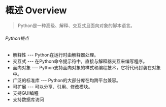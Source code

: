 # 概述 Overview
>Python是一种高级、解释、交互式且面向对象的脚本语言。

###### Python特点
* 解释性 --- Python在运行时由解释器处理。
* 交互式 --- 在Python命令提示符中，直接与解释器交互来编写程序。
* 面向对象 --- Python支持面向对象的样式和编程技术，它将代码封装在对象中。
* 广泛的标准库 --- Python的大部分库在均跨平台兼容。
* 可扩展 --- 可以分享、引用、修改模块。
* 支持GUI编程
* 支持数据库访问
